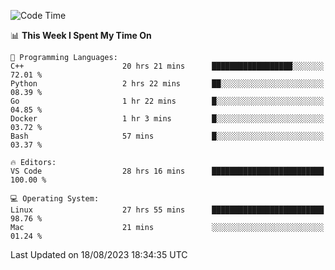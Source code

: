 
<!--START_SECTION:waka-->
![Code Time](http://img.shields.io/badge/Code%20Time-1%2C001%20hrs%2037%20mins-blue)

📊 **This Week I Spent My Time On** 

```text
💬 Programming Languages: 
C++                      20 hrs 21 mins      ██████████████████░░░░░░░   72.01 % 
Python                   2 hrs 22 mins       ██░░░░░░░░░░░░░░░░░░░░░░░   08.39 % 
Go                       1 hr 22 mins        █░░░░░░░░░░░░░░░░░░░░░░░░   04.85 % 
Docker                   1 hr 3 mins         █░░░░░░░░░░░░░░░░░░░░░░░░   03.72 % 
Bash                     57 mins             █░░░░░░░░░░░░░░░░░░░░░░░░   03.37 % 

🔥 Editors: 
VS Code                  28 hrs 16 mins      █████████████████████████   100.00 % 

💻 Operating System: 
Linux                    27 hrs 55 mins      █████████████████████████   98.76 % 
Mac                      21 mins             ░░░░░░░░░░░░░░░░░░░░░░░░░   01.24 % 
```


 Last Updated on 18/08/2023 18:34:35 UTC
<!--END_SECTION:waka-->

